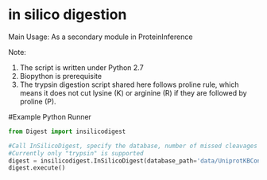 # in silico digestion

Main Usage: As a secondary module in ProteinInference

Note:

1. The script is written under Python 2.7
2. Biopython is prerequisite
3. The trypsin digestion script shared here follows proline rule, which means it does not cut lysine (K) or arginine (R) if they are followed by proline (P).

#Example Python Runner

```python
from Digest import insilicodigest

#Call InSilicoDigest, specify the database, number of missed cleavages and digest type
#Currently only "trypsin" is supported
digest = insilicodigest.InSilicoDigest(database_path='data/UniprotKBConcat1708_HUMAN.fasta', num_miss_cleavs=2, digest_type='trypsin')
digest.execute()
```